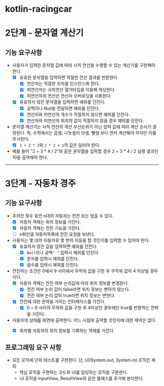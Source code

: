 # kotlin-racingcar

# 2단계 - 문자열 계산기
## 기능 요구사항
- 사용자가 입력한 문자열 값에 따라 사칙 연산을 수행할 수 있는 계산기를 구현해야 한다.
  - [x] 유효한 문자열을 입력하면 적절한 연산 결과를 반환한다.
    - [x] 연산자는 적절한 숫자를 인스턴스화 한다.
    - [x] 피연산자는 사칙연산 열거타입을 이용해 캐싱한다.
    - [x] 피연산자의 연산은 연산자 오버로딩을 사용한다.
  - [x] 유효하지 않은 문자열을 입력하면 예외를 던진다.
    - [x] 공백이나 Null을 전달하면 예외를 던진다.
    - [x] 연산자와 피연산자 개수가 적절하지 않으면 예외를 던진다.
    - [x] 연산자와 피연산자 위치의 값이 적절하지 않을 경우 예외를 던진다.
- 문자열 계산기는 사칙 연산의 계산 우선순위가 아닌 입력 값에 따라 계산 순서가 결정된다. 즉, 수학에서는 곱셈, 나눗셈이 덧셈, 뺄셈 보다 먼저 계산해야 하지만 이를 무시한다.
  - [x] `1 + 2 * 2`와 `2 * 2 + 1`의 값은 달라야 한다.
- 예를 들어 "2 + 3 * 4 / 2"와 같은 문자열을 입력할 경우 2 + 3 * 4 / 2 실행 결과인 10을 출력해야 한다.

---

# 3단계 - 자동차 경주
## 기능 요구사항
- 주어진 횟수 동안 n대의 자동차는 전진 또는 멈출 수 있다.
  - [x] 자동차 객체는 위치 정보를 가진다.
  - [x] 자동차 객체는 전진 기능을 가진다. 
  - [ ] n회만큼 자동차목록에 전진 요청을 보낸다.
- 사용자는 몇 대의 자동차로 몇 번의 이동을 할 것인지를 입력할 수 있어야 한다.
  - [x] 유효하지 않은 값을 입력하면 예외를 던진다.
    - [x] `Null`이나 공백`" "` 입력시 예외를 던진다. 
    - [x] 문자를 입력시 예외를 던진다.
    - [x] 음수를 입력시 예외를 던진다.
- 전진하는 조건은 0에서 9 사이에서 무작위 값을 구한 후 무작위 값이 4 이상일 경우이다.
  - [x] 자동차 객체는 전진 여부 논리값에 따라 위치 정보를 변경한다.
    - [x] 전진 여부 논리 값이 false라면 위치 정보는 변하지 않는다.
    - [x] 전진 여부 논리 값이 true라면 위치 정보는 변한다.
  - [x] 전진에 대한 전략을 가지는 인터페이스를 가진다. 
    - [x] 0 ~ 9 사이의 무작위 값을 구한 후 4이상인 경우에만 true를 반환하는 전략을 가진다.
- 자동차의 상태를 화면에 출력한다. 어느 시점에 출력할 것인지에 대한 제약은 없다.
  - [x] 회차별 자동차의 위치 정보를 기록하는 객체를 가진다.


## 프로그래밍 요구 사항
- 모든 로직에 단위 테스트를 구현한다. 단, UI(System.out, System.in) 로직은 제외
  - 핵심 로직을 구현하는 코드와 UI를 담당하는 로직을 구분한다.
  - UI 로직을 InputView, ResultView와 같은 클래스를 추가해 분리한다.
